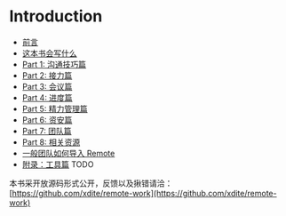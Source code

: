 # Introduction

* [前言](00.md)
* [这本书会写什么](00-1.md)
* [Part 1: 沟通技巧篇](01.md)
* [Part 2: 接力篇](02.md)
* [Part 3: 会议篇](03.md)
* [Part 4: 进度篇](04.md)
* [Part 5: 精力管理篇](05.md)
* [Part 6: 资安篇](06.md)
* [Part 7: 团队篇](07.md)
* [Part 8: 相关资源](08.md)
* [一般团队如何导入 Remote](09.md)
* [附录：工具篇](tools.md) TODO

本书采开放源码形式公开，反馈以及揪错请洽：[https://github.com/xdite/remote-work](https://github.com/xdite/remote-work)
